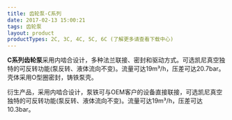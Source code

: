 ```yaml
---
title: 齿轮泵-C系列
date: 2017-02-13 15:00:21
tags: 齿轮泵
layout: product
productTypes: 2C, 3C, 4C, 5C, 6C (了解更多请查看下载中心)
---
```


**C系列齿轮泵**采用内啮合设计，多种法兰联接、密封和驱动方式。可选凯尼真空独特的可反转功能(泵反转、液体流向不变)。流量可达19m³/h，压差可达20.7bar。壳体采用O型圈密封，铸铁泵壳。

衍生产品，采用内啮合设计，泵铁可与OEM客户的设备直接联接，可选凯尼真空独特的可反转功能(泵反转、液体流向不变)。流量可达19m³/h，压差可达10.3bar。